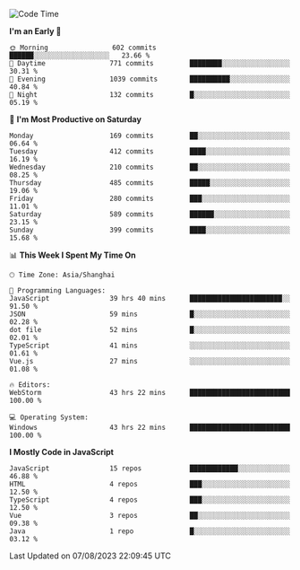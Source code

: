 <!--START_SECTION:waka-->
![Code Time](http://img.shields.io/badge/Code%20Time-2%2C563%20hrs%2023%20mins-blue)

**I'm an Early 🐤** 

```text
🌞 Morning                602 commits         ██████░░░░░░░░░░░░░░░░░░░   23.66 % 
🌆 Daytime                771 commits         ████████░░░░░░░░░░░░░░░░░   30.31 % 
🌃 Evening                1039 commits        ██████████░░░░░░░░░░░░░░░   40.84 % 
🌙 Night                  132 commits         █░░░░░░░░░░░░░░░░░░░░░░░░   05.19 % 
```
📅 **I'm Most Productive on Saturday** 

```text
Monday                   169 commits         ██░░░░░░░░░░░░░░░░░░░░░░░   06.64 % 
Tuesday                  412 commits         ████░░░░░░░░░░░░░░░░░░░░░   16.19 % 
Wednesday                210 commits         ██░░░░░░░░░░░░░░░░░░░░░░░   08.25 % 
Thursday                 485 commits         █████░░░░░░░░░░░░░░░░░░░░   19.06 % 
Friday                   280 commits         ███░░░░░░░░░░░░░░░░░░░░░░   11.01 % 
Saturday                 589 commits         ██████░░░░░░░░░░░░░░░░░░░   23.15 % 
Sunday                   399 commits         ████░░░░░░░░░░░░░░░░░░░░░   15.68 % 
```


📊 **This Week I Spent My Time On** 

```text
🕑︎ Time Zone: Asia/Shanghai

💬 Programming Languages: 
JavaScript               39 hrs 40 mins      ███████████████████████░░   91.50 % 
JSON                     59 mins             █░░░░░░░░░░░░░░░░░░░░░░░░   02.28 % 
dot file                 52 mins             █░░░░░░░░░░░░░░░░░░░░░░░░   02.01 % 
TypeScript               41 mins             ░░░░░░░░░░░░░░░░░░░░░░░░░   01.61 % 
Vue.js                   27 mins             ░░░░░░░░░░░░░░░░░░░░░░░░░   01.08 % 

🔥 Editors: 
WebStorm                 43 hrs 22 mins      █████████████████████████   100.00 % 

💻 Operating System: 
Windows                  43 hrs 22 mins      █████████████████████████   100.00 % 
```

**I Mostly Code in JavaScript** 

```text
JavaScript               15 repos            ████████████░░░░░░░░░░░░░   46.88 % 
HTML                     4 repos             ███░░░░░░░░░░░░░░░░░░░░░░   12.50 % 
TypeScript               4 repos             ███░░░░░░░░░░░░░░░░░░░░░░   12.50 % 
Vue                      3 repos             ██░░░░░░░░░░░░░░░░░░░░░░░   09.38 % 
Java                     1 repo              █░░░░░░░░░░░░░░░░░░░░░░░░   03.12 % 
```




 Last Updated on 07/08/2023 22:09:45 UTC
<!--END_SECTION:waka-->

<!--
**likaiqiang/likaiqiang** is a ✨ _special_ ✨ repository because its `README.md` (this file) appears on your GitHub profile.

Here are some ideas to get you started:

- 🔭 I’m currently working on ...
- 🌱 I’m currently learning ...
- 👯 I’m looking to collaborate on ...
- 🤔 I’m looking for help with ...
- 💬 Ask me about ...
- 📫 How to reach me: ...
- 😄 Pronouns: ...
- ⚡ Fun fact: ...
-->
